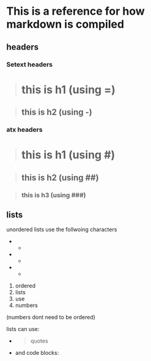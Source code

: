# This is a reference for how markdown is compiled

## headers

### Setext headers

> this is h1 (using =)
> ==========

> this is h2 (using -)
> ----------

### atx headers

> # this is h1 (using #)

> ## this is h2 (using ##)

> ### this is h3 (using ###)

## lists

unordered lists use the follwoing characters

- *
- +
- -

1. ordered
2. lists
3. use 
4. numbers

(numbers dont need to be ordered)

lists can use:

* > quotes
* and code blocks:
		<this is code>